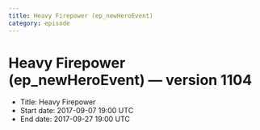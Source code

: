 ```yaml
---
title: Heavy Firepower (ep_newHeroEvent)
category: episode
---
```


# Heavy Firepower (ep_newHeroEvent) — version 1104



  * Title: Heavy Firepower
  * Start date: 2017-09-07 19:00 UTC
  * End date: 2017-09-27 19:00 UTC

